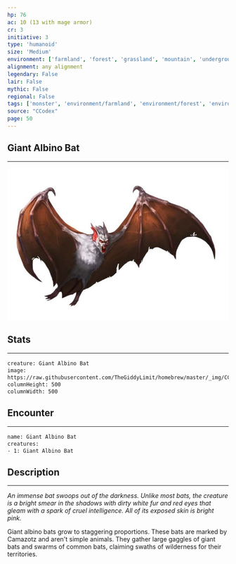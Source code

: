 ```yaml
---
hp: 76
ac: 10 (13 with mage armor)
cr: 3
initiative: 3
type: 'humanoid'    
size: 'Medium'
environment: ['farmland', 'forest', 'grassland', 'mountain', 'underground']
alignment: any alignment
legendary: False
lair: False
mythic: False
regional: False
tags: ['monster', 'environment/farmland', 'environment/forest', 'environment/grassland', 'environment/mountain', 'environment/underground']
source: "CCodex"
page: 50
---
```


## Giant Albino Bat
---

![|600](https://raw.githubusercontent.com/TheGiddyLimit/homebrew/master/_img/CCodex/giantalbinobat.jpg)

## Stats
---

```statblock
creature: Giant Albino Bat
image: https://raw.githubusercontent.com/TheGiddyLimit/homebrew/master/_img/CCodex/giantalbinobat_token.png
columnHeight: 500
columnWidth: 500
```

## Encounter
---

```encounter-table
name: Giant Albino Bat
creatures:
- 1: Giant Albino Bat
```

## Description
---
_An immense bat swoops out of the darkness. Unlike most bats, the creature is a bright smear in the shadows with dirty white fur and red eyes that gleam with a spark of cruel intelligence. All of its exposed skin is bright pink._

Giant albino bats grow to staggering proportions. These bats are marked by Camazotz and aren't simple animals. They gather large gaggles of giant bats and swarms of common bats, claiming swaths of wilderness for their territories.





